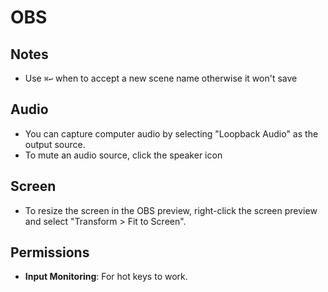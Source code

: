 # OBS

## Notes

- Use `⌘↩` when to accept a new scene name otherwise it won't save

## Audio

- You can capture computer audio by selecting "Loopback Audio" as the output source.
- To mute an audio source, click the speaker icon

## Screen

- To resize the screen in the OBS preview, right-click the screen preview and select "Transform > Fit to Screen".

## Permissions

- **Input Monitoring**: For hot keys to work.